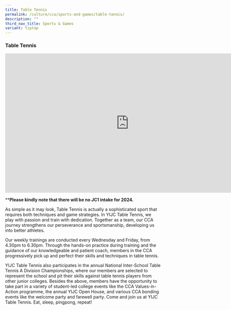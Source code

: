 ```yaml
---
title: Table Tennis
permalink: /culture/cca/sports-and-games/table-tennis/
description: ""
third_nav_title: Sports & Games
variant: tiptap
---
```

<h3><strong>Table Tennis</strong></h3><div class="iframe-wrapper"><iframe height="450" width="800" allowfullscreen="true" frameborder="0" src="https://www.youtube.com/embed/1XHdwdzm0GQ"></iframe></div><p>**<strong>Please kindly note that there will be no JC1 intake for 2024. </strong></p><p>As simple as it may look, Table Tennis is actually a sophisticated sport that requires both techniques and game strategies. In YIJC Table Tennis, we play with passion and train with dedication. Together as a team, our CCA journey strengthens our perseverance and sportsmanship, developing us into better athletes.</p><p>Our weekly trainings are conducted every Wednesday and Friday, from 4.30pm to 6.30pm. Through the hands-on practice during training and the guidance of our knowledgeable and patient coach, members in the CCA progressively pick up and perfect their skills and techniques in table tennis.</p><p>YIJC Table Tennis also participates in the annual National Inter-School Table Tennis A Division Championships, where our members are selected to represent the school and pit their skills against table tennis players from other junior colleges. Besides the above, members have the opportunity to take part in a variety of student-led college events like the CCA Values-in-Action programme, the annual YIJC Open House, and various CCA bonding events like the welcome party and farewell party. Come and join us at YIJC Table Tennis. Eat, sleep, pingpong, repeat!</p>